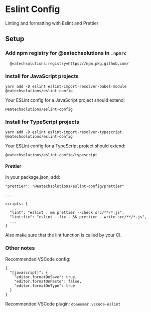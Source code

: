 # Eslint Config

Linting and formatting with Eslint and Prettier

## Setup

### Add npm registry for @eatechsolutions in `.npmrc`
```
  @eatechsolutions:registry=https://npm.pkg.github.com/
```

### Install for JavaScript projects

```
yarn add -D eslint eslint-import-resolver-babel-module @eatechsolutions/eslint-config
```

Your ESLint config for a JavaScript project should extend:

```
@eatechsolutions/eslint-config
```

### Install for TypeScript projects

```
yarn add -D eslint eslint-import-resolver-typescript @eatechsolutions/eslint-config
```

Your ESLint config for a TypeScript project should extend:

```
@eatechsolutions/eslint-config/typescript
```

#### Prettier

In your package.json, add:

```
"prettier": "@eatechsolutions/eslint-config/prettier"

...

scripts: {
  ...
  "lint": "eslint . && prettier --check src/**/*.js",
  "lint:fix": "eslint --fix . && prettier --write src/**/*.js",
  ...
}
```

Also make sure that the lint function is called by your CI.

### Other notes

Recommended VSCode config:

```
{
  "[javascript]": {
    "editor.formatOnSave": true,
    "editor.formatOnPaste": false,
    "editor.formatOnType": true
  }
}

```

Recommended VSCode plugin: `dbaeumer.vscode-eslint`
